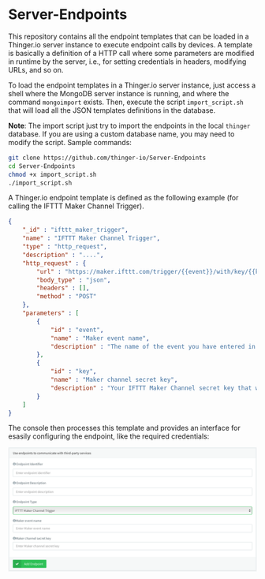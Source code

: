 # Server-Endpoints

This repository contains all the endpoint templates that can be loaded in a Thinger.io server instance to execute endpoint calls by devices. A template is basically a definition of a HTTP call where some parameters are modified in runtime by the server, i.e., for setting credentials in headers, modifying URLs, and so on.  

To load the endpoint templates in a Thinger.io server instance, just access a shell where the MongoDB server instance is running, and where the command `mongoimport` exists. Then, execute the script `import_script.sh` that will load all the JSON templates definitions in the database.

**Note**: The import script just try to import the endpoints in the local `thinger` database. If you are using a custom database name, you may need to modify the script. Sample commands:


```bash
git clone https://github.com/thinger-io/Server-Endpoints
cd Server-Endpoints
chmod +x import_script.sh
./import_script.sh
```

A Thinger.io endpoint template is defined as the following example (for calling the IFTTT Maker Channel Trigger).


```json
{
    "_id" : "ifttt_maker_trigger",
    "name" : "IFTTT Maker Channel Trigger",
    "type" : "http_request",
    "description" : "....",
    "http_request" : {
        "url" : "https://maker.ifttt.com/trigger/{{event}}/with/key/{{key}}",
        "body_type" : "json",
        "headers" : [],
        "method" : "POST"
    },
    "parameters" : [ 
        {
            "id" : "event",
            "name" : "Maker event name",
            "description" : "The name of the event you have entered in the IFTTT Maker Channel while configuring the trigger channel, like \"button_pressed\" or \"front_door_opened\"."
        }, 
        {
            "id" : "key",
            "name" : "Maker channel secret key",
            "description" : "Your IFTTT Maker Channel secret key that will allow call your defined Maker events."
        }
    ]
}
```

The console then processes this template and provides an interface for esasily configuring the endpoint, like the required credentials:

<p align="center">
<img src="resources/ifttt_maker_channel.png">
</p>



